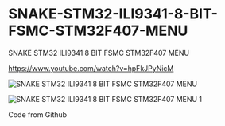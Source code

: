 # SNAKE-STM32-ILI9341-8-BIT-FSMC-STM32F407-MENU
SNAKE STM32 ILI9341 8 BIT FSMC STM32F407 MENU

https://www.youtube.com/watch?v=hpFkJPyNicM

![SNAKE STM32 ILI9341 8 BIT FSMC STM32F407 MENU](https://github.com/offpic/SNAKE-STM32-ILI9341-8-BIT-FSMC-STM32F407-MENU/assets/31142397/72ab8bde-62e2-4bb0-86be-cc70d27df691)

![SNAKE STM32 ILI9341 8 BIT FSMC STM32F407 MENU 1](https://github.com/offpic/SNAKE-STM32-ILI9341-8-BIT-FSMC-STM32F407-MENU/assets/31142397/96a28082-ffab-4cc6-9737-459b47fadc50)

Code from Github
